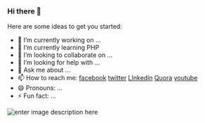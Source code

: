 ### Hi there 👋



Here are some ideas to get you started:

- 🔭 I’m currently working on ...
- 🌱 I’m currently learning PHP
- 👯 I’m looking to collaborate on ...
- 🤔 I’m looking for help with ...
- 💬 Ask me about ...
- 📫 How to reach me: [facebook](https://www.facebook.com/raihan.mahmudi.50/)
[twitter](https://twitter.com/mdabraihan40)
[LInkedin](https://www.linkedin.com/in/raihaninfo/)
[Quora](https://bn.quora.com/profile/Raihan-Mahmudi)
[youtube](https://www.youtube.com/channel/UCGVxeXuClUmtALDJcIlTIMw)
- 😄 Pronouns: ...
- ⚡ Fun fact: ...




![enter image description here](https://github-readme-stats.vercel.app/api?username=raihaninfo&&show_icons=true&title_color=ffffff&icon_color=bb2acf&text_color=daf7dc&bg_color=151515)
